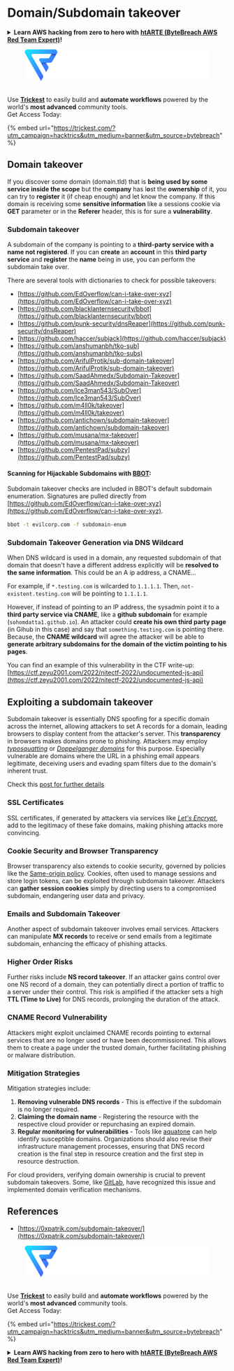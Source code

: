 # Domain/Subdomain takeover

<details>

<summary><strong>Learn AWS hacking from zero to hero with</strong> <a href="https://training.bytebreach.xyz/courses/arte"><strong>htARTE (ByteBreach AWS Red Team Expert)</strong></a><strong>!</strong></summary>

Other ways to support ByteBreach:

* If you want to see your **company advertised in ByteBreach** or **download ByteBreach in PDF** Check the [**SUBSCRIPTION PLANS**](https://github.com/sponsors/khulnasoft)!
* Get the [**official PEASS & ByteBreach swag**](https://peass.creator-spring.com)
* Discover [**The PEASS Family**](https://opensea.io/collection/the-peass-family), our collection of exclusive [**NFTs**](https://opensea.io/collection/the-peass-family)
* **Join the** 💬 [**Discord group**](https://discord.gg/hRep4RUj7f) or the [**telegram group**](https://t.me/peass) or **follow** us on **Twitter** 🐦 [**@khulnasoftm**](https://twitter.com/bytebreach\_live)**.**
* **Share your hacking tricks by submitting PRs to the** [**ByteBreach**](https://github.com/khulnasoft/bytebreach) and [**ByteBreach Cloud**](https://github.com/khulnasoft/bytebreach-cloud) github repos.

</details>

<figure><img src="../.gitbook/assets/image (45).png" alt=""><figcaption></figcaption></figure>

\
Use [**Trickest**](https://trickest.com/?utm\_campaign=hacktrics\&utm\_medium=banner\&utm\_source=bytebreach) to easily build and **automate workflows** powered by the world's **most advanced** community tools.\
Get Access Today:

{% embed url="https://trickest.com/?utm_campaign=hacktrics&utm_medium=banner&utm_source=bytebreach" %}

## Domain takeover

If you discover some domain (domain.tld) that is **being used by some service inside the scope** but the **company** has l**o**st the **ownership** of it, you can try to **register** it (if cheap enough) and let know the company. If this domain is receiving some **sensitive information** like a sessions cookie via **GET** parameter or in the **Referer** header, this is for sure a **vulnerability**.

### Subdomain takeover

A subdomain of the company is pointing to a **third-party service with a name not registered**. If you can **create** an **account** in this **third party service** and **register** the **name** being in use, you can perform the subdomain take over.

There are several tools with dictionaries to check for possible takeovers:

* [https://github.com/EdOverflow/can-i-take-over-xyz](https://github.com/EdOverflow/can-i-take-over-xyz)
* [https://github.com/blacklanternsecurity/bbot](https://github.com/blacklanternsecurity/bbot)
* [https://github.com/punk-security/dnsReaper](https://github.com/punk-security/dnsReaper)
* [https://github.com/haccer/subjack](https://github.com/haccer/subjack)
* [https://github.com/anshumanbh/tko-sub](https://github.com/anshumanbh/tko-subs)
* [https://github.com/ArifulProtik/sub-domain-takeover](https://github.com/ArifulProtik/sub-domain-takeover)
* [https://github.com/SaadAhmedx/Subdomain-Takeover](https://github.com/SaadAhmedx/Subdomain-Takeover)
* [https://github.com/Ice3man543/SubOver](https://github.com/Ice3man543/SubOver)
* [https://github.com/m4ll0k/takeover](https://github.com/m4ll0k/takeover)
* [https://github.com/antichown/subdomain-takeover](https://github.com/antichown/subdomain-takeover)
* [https://github.com/musana/mx-takeover](https://github.com/musana/mx-takeover)
* [https://github.com/PentestPad/subzy](https://github.com/PentestPad/subzy)

#### Scanning for Hijackable Subdomains with [BBOT](https://github.com/blacklanternsecurity/bbot):

Subdomain takeover checks are included in BBOT's default subdomain enumeration. Signatures are pulled directly from [https://github.com/EdOverflow/can-i-take-over-xyz](https://github.com/EdOverflow/can-i-take-over-xyz).

```bash
bbot -t evilcorp.com -f subdomain-enum
```

### Subdomain Takeover Generation via DNS Wildcard

When DNS wildcard is used in a domain, any requested subdomain of that domain that doesn't have a different address explicitly will be **resolved to the same information**. This could be an A ip address, a CNAME...

For example, if `*.testing.com` is wilcarded to `1.1.1.1`. Then, `not-existent.testing.com` will be pointing to `1.1.1.1`.

However, if instead of pointing to an IP address, the sysadmin point it to a **third party service via CNAME**, like a **github subdomain** for example (`sohomdatta1.github.io`). An attacker could **create his own third party page** (in Gihub in this case) and say that `something.testing.com` is pointing there. Because, the **CNAME wildcard** will agree the attacker will be able to **generate arbitrary subdomains for the domain of the victim pointing to his pages**.

You can find an example of this vulnerability in the CTF write-up: [https://ctf.zeyu2001.com/2022/nitectf-2022/undocumented-js-api](https://ctf.zeyu2001.com/2022/nitectf-2022/undocumented-js-api)

## Exploiting a subdomain takeover

Subdomain takeover is essentially DNS spoofing for a specific domain across the internet, allowing attackers to set A records for a domain, leading browsers to display content from the attacker's server. This **transparency** in browsers makes domains prone to phishing. Attackers may employ [_typosquatting_](https://en.wikipedia.org/wiki/Typosquatting) or [_Doppelganger domains_](https://en.wikipedia.org/wiki/Doppelg%C3%A4nger) for this purpose. Especially vulnerable are domains where the URL in a phishing email appears legitimate, deceiving users and evading spam filters due to the domain's inherent trust.

Check this [post for further details](https://0xpatrik.com/subdomain-takeover/)

### **SSL Certificates**

SSL certificates, if generated by attackers via services like [_Let's Encrypt_](https://letsencrypt.org/), add to the legitimacy of these fake domains, making phishing attacks more convincing.

### **Cookie Security and Browser Transparency**

Browser transparency also extends to cookie security, governed by policies like the [Same-origin policy](https://en.wikipedia.org/wiki/Same-origin\_policy). Cookies, often used to manage sessions and store login tokens, can be exploited through subdomain takeover. Attackers can **gather session cookies** simply by directing users to a compromised subdomain, endangering user data and privacy.

### **Emails and Subdomain Takeover**

Another aspect of subdomain takeover involves email services. Attackers can manipulate **MX records** to receive or send emails from a legitimate subdomain, enhancing the efficacy of phishing attacks.

### **Higher Order Risks**

Further risks include **NS record takeover**. If an attacker gains control over one NS record of a domain, they can potentially direct a portion of traffic to a server under their control. This risk is amplified if the attacker sets a high **TTL (Time to Live)** for DNS records, prolonging the duration of the attack.

### CNAME Record Vulnerability

Attackers might exploit unclaimed CNAME records pointing to external services that are no longer used or have been decommissioned. This allows them to create a page under the trusted domain, further facilitating phishing or malware distribution.

### **Mitigation Strategies**

Mitigation strategies include:

1. **Removing vulnerable DNS records** - This is effective if the subdomain is no longer required.
2. **Claiming the domain name** - Registering the resource with the respective cloud provider or repurchasing an expired domain.
3. **Regular monitoring for vulnerabilities** - Tools like [aquatone](https://github.com/michenriksen/aquatone) can help identify susceptible domains. Organizations should also revise their infrastructure management processes, ensuring that DNS record creation is the final step in resource creation and the first step in resource destruction.

For cloud providers, verifying domain ownership is crucial to prevent subdomain takeovers. Some, like [GitLab](https://about.gitlab.com/2018/02/05/gitlab-pages-custom-domain-validation/), have recognized this issue and implemented domain verification mechanisms.

## References

* [https://0xpatrik.com/subdomain-takeover/](https://0xpatrik.com/subdomain-takeover/)

<figure><img src="../.gitbook/assets/image (45).png" alt=""><figcaption></figcaption></figure>

\
Use [**Trickest**](https://trickest.com/?utm\_campaign=hacktrics\&utm\_medium=banner\&utm\_source=bytebreach) to easily build and **automate workflows** powered by the world's **most advanced** community tools.\
Get Access Today:

{% embed url="https://trickest.com/?utm_campaign=hacktrics&utm_medium=banner&utm_source=bytebreach" %}

<details>

<summary><strong>Learn AWS hacking from zero to hero with</strong> <a href="https://training.bytebreach.xyz/courses/arte"><strong>htARTE (ByteBreach AWS Red Team Expert)</strong></a><strong>!</strong></summary>

Other ways to support ByteBreach:

* If you want to see your **company advertised in ByteBreach** or **download ByteBreach in PDF** Check the [**SUBSCRIPTION PLANS**](https://github.com/sponsors/khulnasoft)!
* Get the [**official PEASS & ByteBreach swag**](https://peass.creator-spring.com)
* Discover [**The PEASS Family**](https://opensea.io/collection/the-peass-family), our collection of exclusive [**NFTs**](https://opensea.io/collection/the-peass-family)
* **Join the** 💬 [**Discord group**](https://discord.gg/hRep4RUj7f) or the [**telegram group**](https://t.me/peass) or **follow** us on **Twitter** 🐦 [**@khulnasoftm**](https://twitter.com/bytebreach\_live)**.**
* **Share your hacking tricks by submitting PRs to the** [**ByteBreach**](https://github.com/khulnasoft/bytebreach) and [**ByteBreach Cloud**](https://github.com/khulnasoft/bytebreach-cloud) github repos.

</details>
